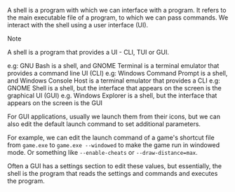 A shell is a program with which we can interface with a program. It refers to the main executable file of a program, to which we can pass commands. We interact with the shell using a user interface (UI).

> [!NOTE]
> A shell is a program that provides a UI - CLI, TUI or GUI.

e.g: GNU Bash is a shell, and GNOME Terminal is a terminal emulator that provides a command line UI (CLI)
e.g: Windows Command Prompt is a shell, and Windows Console Host is a terminal emulator that provides a CLI
e.g: GNOME Shell is a shell, but the interface that appears on the screen is the graphical UI (GUI)
e.g. Windows Explorer is a shell, but the interface that appears on the screen is the GUI

For GUI applications, usually we launch them from their icons, but we can also edit the default launch command to set additional parameters.

For example, we can edit the launch command of a game's shortcut file from `game.exe` to `game.exe --windowed` to make the game run in windowed mode. Or something like `--enable-cheats` or `--draw-distance=max`.

Often a GUI has a settings section to edit these values, but essentially, the shell is the program that reads the settings and commands and executes the program.